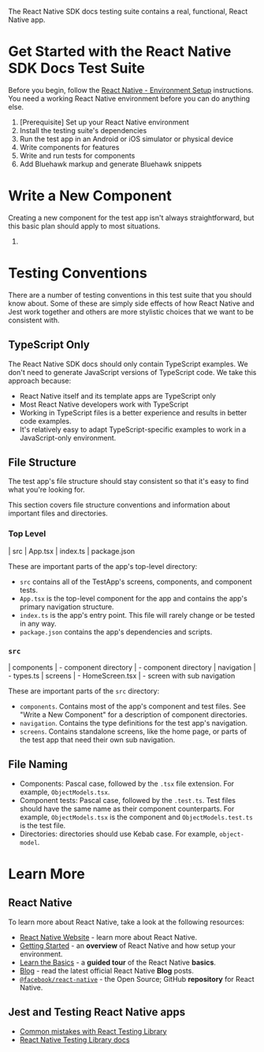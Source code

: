The React Native SDK docs testing suite contains a real, functional, React
Native app.

# Get Started with the React Native SDK Docs Test Suite

Before you begin, follow the [React Native - Environment Setup](https://reactnative.dev/docs/environment-setup) instructions. You need a working React Native environment
before you can do anything else.

1. [Prerequisite] Set up your React Native environment
2. Install the testing suite's dependencies
3. Run the test app in an Android or iOS simulator or physical device
4. Write components for features
5. Write and run tests for components
6. Add Bluehawk markup and generate Bluehawk snippets

# Write a New Component

Creating a new component for the test app isn't always straightforward, but this
basic plan should apply to most situations.

1.

# Testing Conventions

There are a number of testing conventions in this test suite that you should
know about. Some of these are simply side effects of how React Native and Jest
work together and others are more stylistic choices that we want to be consistent
with.

## TypeScript Only

The React Native SDK docs should only contain TypeScript examples. We don't
need to generate JavaScript versions of TypeScript code. We take this approach
because:

- React Native itself and its template apps are TypeScript only
- Most React Native developers work with TypeScript
- Working in TypeScript files is a better experience and results in better code
  examples.
- It's relatively easy to adapt TypeScript-specific examples to work in a
  JavaScript-only environment.

## File Structure

The test app's file structure should stay consistent so that it's easy to find
what you're looking for.

This section covers file structure conventions and information about important
files and directories.

### Top Level

| src
| App.tsx
| index.ts
| package.json

These are important parts of the app's top-level directory:

- `src` contains all of the TestApp's screens, components, and component tests.
- `App.tsx` is the top-level component for the app and contains the app's primary
  navigation structure.
- `index.ts` is the app's entry point. This file will rarely change or be tested
  in any way.
- `package.json` contains the app's dependencies and scripts.

### `src`

| components
| - component directory
| - component directory
| navigation
| - types.ts
| screens
| - HomeScreen.tsx
| - screen with sub navigation

These are important parts of the `src` directory:

- `components`. Contains most of the app's component and test files. See "Write
  a New Component" for a description of component directories.
- `navigation`. Contains the type definitions for the test app's navigation.
- `screens`. Contains standalone screens, like the home page, or parts of the
  test app that need their own sub navigation.

## File Naming

- Components: Pascal case, followed by the `.tsx` file extension. For
  example, `ObjectModels.tsx`.
- Component tests: Pascal case, followed by the `.test.ts`. Test files should
  have the same name as their component counterparts. For example,
  `ObjectModels.tsx` is the component and `ObjectModels.test.ts` is the test
  file.
- Directories: directories should use Kebab case. For example, `object-model`.

# Learn More

## React Native

To learn more about React Native, take a look at the following resources:

- [React Native Website](https://reactnative.dev) - learn more about React Native.
- [Getting Started](https://reactnative.dev/docs/environment-setup) - an **overview** of React Native and how setup your environment.
- [Learn the Basics](https://reactnative.dev/docs/getting-started) - a **guided tour** of the React Native **basics**.
- [Blog](https://reactnative.dev/blog) - read the latest official React Native **Blog** posts.
- [`@facebook/react-native`](https://github.com/facebook/react-native) - the Open Source; GitHub **repository** for React Native.

## Jest and Testing React Native apps

- [Common mistakes with React Testing Library](https://kentcdodds.com/blog/common-mistakes-with-react-testing-library)
- [React Native Testing Library docs](https://callstack.github.io/react-native-testing-library/docs/api)
